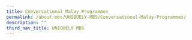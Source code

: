 ```yaml
---
title: Conversational Malay Programmes
permalink: /about-mbs/UNIQUELY-MBS/Conversational-Malay-Programmes/
description: ""
third_nav_title: UNIQUELY MBS
---
```

